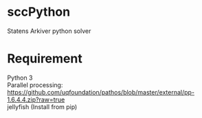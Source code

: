 # sccPython
Statens Arkiver python solver

# Requirement
Python 3  
Parallel processing: https://github.com/uqfoundation/pathos/blob/master/external/pp-1.6.4.4.zip?raw=true  
jellyfish (Install from pip)
